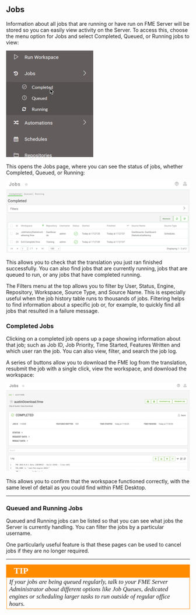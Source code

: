 ## Jobs ##

Information about all jobs that are running or have run on FME Server will be stored so you can easily view activity on the Server. To access this,  choose the menu option for Jobs and select Completed, Queued, or Running jobs to view:

![](./Images/Img1.035.JobsHistory.png)

This opens the Jobs page, where you can see the status of jobs, whether Completed, Queued, or Running:

![](./Images/Img1.036.JobsListing.png)

This allows you to check that the translation you just ran finished successfully. You can also find jobs that are currently running, jobs that are queued to run, or any jobs that have completed running.

The Filters menu at the top allows you to filter by User, Status, Engine, Repository, Workspace, Source Type, and Source Name. This is especially useful when the job history table runs to thousands of jobs. Filtering helps to find information about a specific job or, for example, to quickly find all jobs that resulted in a failure message.

### Completed Jobs ###

Clicking on a completed job opens up a page showing information about that job; such as Job ID, Job Priority, Time Started, Features Written and which user ran the job. You can also view, filter, and search the job log.

A series of buttons allow you to download the FME log from the translation, resubmit the job with a single click, view the workspace, and download the workspace:

![](./Images/Img1.038.JobSummaryMenu.png)

This allows you to confirm that the workspace functioned correctly, with the same level of detail as you could find within FME Desktop.

---

### Queued and Running Jobs ###

Queued and Running jobs can be listed so that you can see what jobs the Server is currently handling. You can filter the jobs by a particular username.

One particularly useful feature is that these pages can be used to cancel jobs if they are no longer required.

---

<!--Tip Section-->

<table style="border-spacing: 0px">
<tr>
<td style="vertical-align:middle;background-color:darkorange;border: 2px solid darkorange">
<i class="fa fa-info-circle fa-lg fa-pull-left fa-fw" style="color:white;padding-right: 12px;vertical-align:text-top"></i>
<span style="color:white;font-size:x-large;font-weight: bold;font-family:serif">TIP</span>
</td>
</tr>

<tr>
<td style="border: 1px solid darkorange">
<span style="font-family:serif; font-style:italic; font-size:larger">
If your jobs are being queued regularly, talk to your FME Server Administrator about different options like Job Queues, dedicated engines or scheduling larger tasks to run outside of regular office hours.
</span>
</td>
</tr>
</table>
